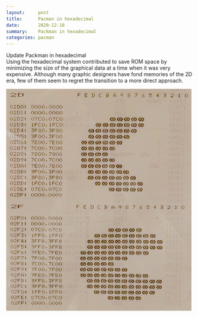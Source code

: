 ```yaml
---
layout:     post
title:      Pacman in hexadecimal
date:       2020-12-10
summary:    Packman in hexadecimal
categories: pacman
---
```

Update Packman in hexadecimal <br>
Using the hexadecimal system contributed to save ROM space by minimizing the size of the graphical data at a time when it was very expensive. Although many graphic designers have fond memories of the 2D era, few of them seem to regret the transition to a more direct approach.
<br>

![recurrent neural network overview](/images/packman.png)
